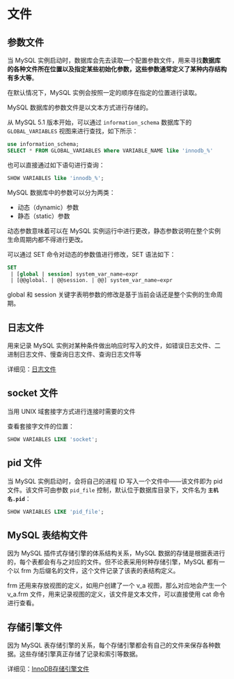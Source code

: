 # 文件

## 参数文件

当 MySQL 实例启动时，数据库会先去读取一个配置参数文件，用来寻找**数据库的各种文件所在位置以及指定某些初始化参数，这些参数通常定义了某种内存结构有多大等**。

在默认情况下，MySQL 实例会按照一定的顺序在指定的位置进行读取。

MySQL 数据库的参数文件是以文本方式进行存储的。

从 MySQL 5.1 版本开始，可以通过 `information_schema` 数据库下的 `GLOBAL_VARIABLES` 视图来进行查找，如下所示：

```sql
use information_schema;
SELECT * FROM GLOBAL_VARIABLES Where VARIABLE_NAME like 'innodb_%'
```

也可以直接通过如下语句进行查询：

```sql
SHOW VARIABLES like 'innodb_%';
```

MySQL 数据库中的参数可以分为两类：
- 动态（dynamic）参数
- 静态（static）参数

动态参数意味着可以在 MySQL 实例运行中进行更改，静态参数说明在整个实例生命周期内都不得进行更改。

可以通过 SET 命令对动态的参数值进行修改，SET 语法如下：

```sql
SET
 | [global | session] system_var_name=expr
 | [@@global. | @@session. | @@] system_var_name=expr
```

global 和 session 关键字表明参数的修改是基于当前会话还是整个实例的生命周期。

## 日志文件

用来记录 MySQL 实例对某种条件做出响应时写入的文件，如错误日志文件、二进制日志文件、慢查询日志文件、查询日志文件等

详细见：[日志文件](./日志文件.md)

## socket 文件

当用 UNIX 域套接字方式进行连接时需要的文件

查看套接字文件的位置：

```sql
SHOW VARIABLES LIKE 'socket';
```

## pid 文件

当 MySQL 实例启动时，会将自己的进程 ID 写入一个文件中——该文件即为 pid 文件。该文件可由参数 `pid_file` 控制，默认位于数据库目录下，文件名为 **`主机名.pid`**：

```sql
SHOW VARIABLES LIKE 'pid_file';
```

## MySQL 表结构文件

因为 MySQL 插件式存储引擎的体系结构关系，MySQL 数据的存储是根据表进行的，每个表都会有与之对应的文件。但不论表采用何种存储引擎，MySQL 都有一个以 frm 为后缀名的文件，这个文件记录了该表的表结构定义。

frm 还用来存放视图的定义，如用户创建了一个 v_a 视图，那么对应地会产生一个 v_a.frm 文件，用来记录视图的定义，该文件是文本文件，可以直接使用 cat 命令进行查看。

## 存储引擎文件

因为 MySQL 表存储引擎的关系，每个存储引擎都会有自己的文件来保存各种数据。这些存储引擎真正存储了记录和索引等数据。

 详细见：[InnoDB存储引擎文件](InnoDB存储引擎文件.md) 
